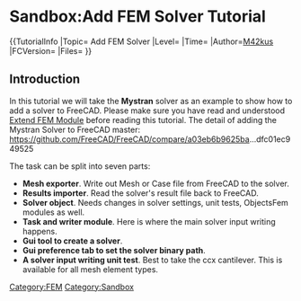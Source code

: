 # Sandbox:Add FEM Solver Tutorial




{{TutorialInfo
|Topic= Add FEM Solver
|Level= 
|Time= 
|Author=[M42kus](User:M42kus.md)
|FCVersion=
|Files=
}}

## Introduction

In this tutorial we will take the **Mystran** solver as an example to show how to add a solver to FreeCAD. Please make sure you have read and understood [Extend FEM Module](Extend_FEM_Module.md) before reading this tutorial. The detail of adding the Mystran Solver to FreeCAD master: <https://github.com/FreeCAD/FreeCAD/compare/a03eb6b9625ba>\...dfc01ec949525

The task can be split into seven parts:

-   **Mesh exporter**. Write out Mesh or Case file from FreeCAD to the solver.
-   **Results importer**. Read the solver\'s result file back to FreeCAD.
-   **Solver object**. Needs changes in solver settings, unit tests, ObjectsFem modules as well.
-   **Task and writer module**. Here is where the main solver input writing happens.
-   **Gui tool to create a solver**.
-   **Gui preference tab to set the solver binary path**.
-   **A solver input writing unit test**. Best to take the ccx cantilever. This is available for all mesh element types.

[Category:FEM](Category:FEM.md) [Category:Sandbox](Category:Sandbox.md)
